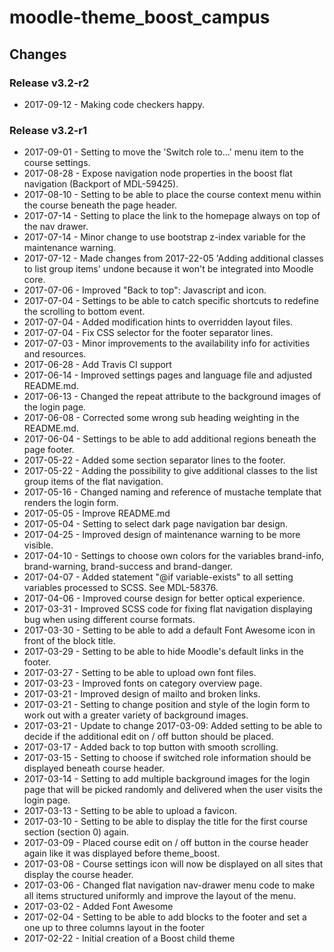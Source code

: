 moodle-theme_boost_campus
=========================

Changes
-------

### Release v3.2-r2

* 2017-09-12 - Making code checkers happy.

### Release v3.2-r1

* 2017-09-01 - Setting to move the 'Switch role to...' menu item to the course settings.
* 2017-08-28 - Expose navigation node properties in the boost flat navigation (Backport of MDL-59425).
* 2017-08-10 - Setting to be able to place the course context menu within the course beneath the page header.
* 2017-07-14 - Setting to place the link to the homepage always on top of the nav drawer.
* 2017-07-14 - Minor change to use bootstrap z-index variable for the maintenance warning.
* 2017-07-12 - Made changes from 2017-22-05 'Adding additional classes to list group items' undone because it won't be integrated into Moodle core.
* 2017-07-06 - Improved "Back to top": Javascript and icon.
* 2017-07-04 - Settings to be able to catch specific shortcuts to redefine the scrolling to bottom event.
* 2017-07-04 - Added modification hints to overridden layout files.
* 2017-07-04 - Fix CSS selector for the footer separator lines.
* 2017-07-03 - Minor improvements to the availability info for activities and resources.
* 2017-06-28 - Add Travis CI support
* 2017-06-14 - Improved settings pages and language file and adjusted README.md.
* 2017-06-13 - Changed the repeat attribute to the background images of the login page.
* 2017-06-08 - Corrected some wrong sub heading weighting in the README.md.
* 2017-06-04 - Settings to be able to add additional regions beneath the page footer.
* 2017-05-22 - Added some section separator lines to the footer.
* 2017-05-22 - Adding the possibility to give additional classes to the list group items of the flat navigation.
* 2017-05-16 - Changed naming and reference of mustache template that renders the login form.
* 2017-05-05 - Improve README.md
* 2017-05-04 - Setting to select dark page navigation bar design.
* 2017-04-25 - Improved design of maintenance warning to be more visible.
* 2017-04-10 - Settings to choose own colors for the variables brand-info, brand-warning, brand-success and brand-danger.
* 2017-04-07 - Added statement "@if variable-exists" to all setting variables processed to SCSS. See MDL-58376.
* 2017-04-06 - Improved course design for better optical experience.
* 2017-03-31 - Improved SCSS code for fixing flat navigation displaying bug when using different course formats.
* 2017-03-30 - Setting to be able to add a default Font Awesome icon in front of the block title.
* 2017-03-29 - Setting to be able to hide Moodle's default links in the footer.
* 2017-03-27 - Setting to be able to upload own font files.
* 2017-03-23 - Improved fonts on category overview page.
* 2017-03-21 - Improved design of mailto and broken links.
* 2017-03-21 - Setting to change position and style of the login form to work out with a greater variety of background images.
* 2017-03-21 - Update to change 2017-03-09: Added setting to be able to decide if  the additional edit on / off button should be placed.
* 2017-03-17 - Added back to top button with smooth scrolling.
* 2017-03-15 - Setting to choose if switched role information should be displayed beneath course header.
* 2017-03-14 - Setting to add multiple background images for the login page that will be picked randomly and delivered when the user visits the login page.
* 2017-03-13 - Setting to be able to upload a favicon.
* 2017-03-10 - Setting to be able to display the title for the first course section (section 0) again.
* 2017-03-09 - Placed course edit on / off button in the course header again like it was displayed before theme_boost.
* 2017-03-08 - Course settings icon will now be displayed on all sites that display the course header.
* 2017-03-06 - Changed flat navigation nav-drawer menu code to make all items structured uniformly and improve the layout of the menu.
* 2017-03-02 - Added Font Awesome
* 2017-02-04 - Setting to be able to add blocks to the footer and set a one up to three columns layout in the footer
* 2017-02-22 - Initial creation of a Boost child theme
